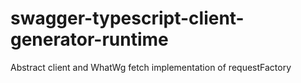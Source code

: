 # swagger-typescript-client-generator-runtime

Abstract client and WhatWg fetch implementation of requestFactory
